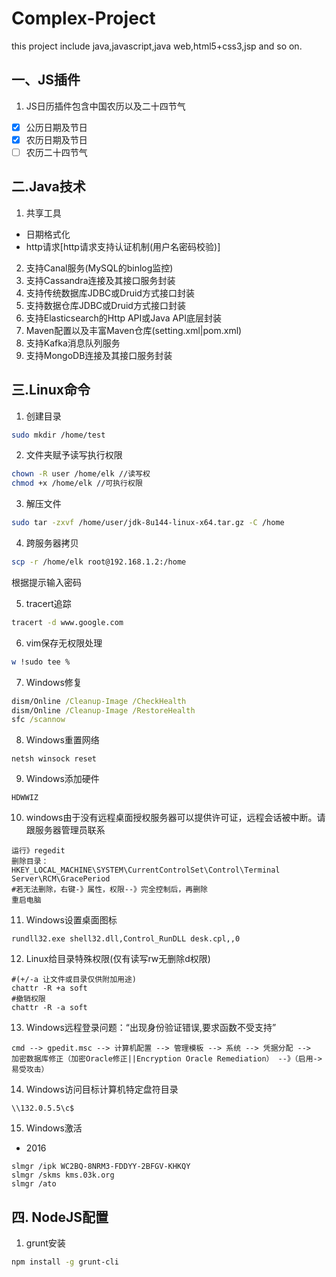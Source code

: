 # Complex-Project
this project include java,javascript,java web,html5+css3,jsp and so on.
## 一、JS插件
1. JS日历插件包含中国农历以及二十四节气
  - [x] 公历日期及节日
  - [x] 农历日期及节日
  - [ ] 农历二十四节气
## 二.Java技术
1. 共享工具
- 日期格式化
- http请求[http请求支持认证机制(用户名密码校验)]
2. 支持Canal服务(MySQL的binlog监控)
3. 支持Cassandra连接及其接口服务封装
4. 支持传统数据库JDBC或Druid方式接口封装
5. 支持数据仓库JDBC或Druid方式接口封装
7. 支持Elasticsearch的Http API或Java API底层封装
8. Maven配置以及丰富Maven仓库(setting.xml|pom.xml)
9. 支持Kafka消息队列服务
10. 支持MongoDB连接及其接口服务封装
## 三.Linux命令
1. 创建目录
```bash
sudo mkdir /home/test
```
2. 文件夹赋予读写执行权限
```bash
chown -R user /home/elk //读写权
chmod +x /home/elk //可执行权限
```
3. 解压文件
```bash
sudo tar -zxvf /home/user/jdk-8u144-linux-x64.tar.gz -C /home
```
4. 跨服务器拷贝
```bash
scp -r /home/elk root@192.168.1.2:/home
```
根据提示输入密码

5. tracert追踪
```bash
tracert -d www.google.com
```
6. vim保存无权限处理
```bash
w !sudo tee %
```
7. Windows修复
```cmd
dism/Online /Cleanup-Image /CheckHealth
dism/Online /Cleanup-Image /RestoreHealth
sfc /scannow
```
8. Windows重置网络
```
netsh winsock reset
```
9. Windows添加硬件
```
HDWWIZ
```
10. windows由于没有远程桌面授权服务器可以提供许可证，远程会话被中断。请跟服务器管理员联系

```
运行》regedit
删除目录：
HKEY_LOCAL_MACHINE\SYSTEM\CurrentControlSet\Control\Terminal Server\RCM\GracePeriod
#若无法删除，右键-》属性，权限--》完全控制后，再删除
重启电脑

```
11. Windows设置桌面图标
```
rundll32.exe shell32.dll,Control_RunDLL desk.cpl,,0
```
12. Linux给目录特殊权限(仅有读写rw无删除d权限)
```
#(+/-a 让文件或目录仅供附加用途)
chattr -R +a soft
#撤销权限
chattr -R -a soft
```
13. Windows远程登录问题：“出现身份验证错误,要求函数不受支持”
```
cmd --> gpedit.msc --> 计算机配置 --> 管理模板 --> 系统 --> 凭据分配 -->  加密数据库修正（加密Oracle修正||Encryption Oracle Remediation） --》（启用->易受攻击）
```
14. Windows访问目标计算机特定盘符目录
```
\\132.0.5.5\c$
```
15. Windows激活
- 2016
```
slmgr /ipk WC2BQ-8NRM3-FDDYY-2BFGV-KHKQY
slmgr /skms kms.03k.org
slmgr /ato
```
## 四. NodeJS配置
1. grunt安装
```bash
npm install -g grunt-cli
```
